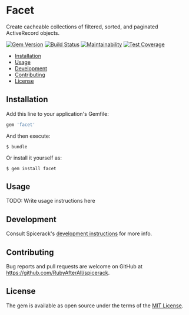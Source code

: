 # Facet

Create cacheable collections of filtered, sorted, and paginated ActiveRecord objects.

[![Gem Version](https://badge.fury.io/rb/facet.svg)](https://badge.fury.io/rb/facet)
[![Build Status](https://semaphoreci.com/api/v1/freshly/spicerack/branches/main/badge.svg)](https://semaphoreci.com/freshly/spicerack)
[![Maintainability](https://api.codeclimate.com/v1/badges/7e089c2617c530a85b17/maintainability)](https://codeclimate.com/github/Freshly/spicerack/maintainability)
[![Test Coverage](https://api.codeclimate.com/v1/badges/7e089c2617c530a85b17/test_coverage)](https://codeclimate.com/github/Freshly/spicerack/test_coverage)

* [Installation](#installation)
* [Usage](#usage)
* [Development](#development)
* [Contributing](#contributing)
* [License](#license)

## Installation

Add this line to your application's Gemfile:

```ruby
gem 'facet'
```

And then execute:

    $ bundle

Or install it yourself as:

    $ gem install facet

## Usage

TODO: Write usage instructions here

## Development

Consult Spicerack's [development instructions](../README.md#development) for more info.

## Contributing

Bug reports and pull requests are welcome on GitHub at https://github.com/RubyAfterAll/spicerack.

## License

The gem is available as open source under the terms of the [MIT License](https://opensource.org/licenses/MIT).
